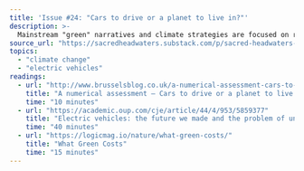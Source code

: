 ```yaml
---
title: 'Issue #24: "Cars to drive or a planet to live in?"'
description: >-
  Mainstream "green" narratives and climate strategies are focused on rapid electrification. But is a world full of electric cars actually sustainable, or do we need more radical transformation?
source_url: "https://sacredheadwaters.substack.com/p/sacred-headwaters-24-cars-to-drive"
topics:
  - "climate change"
  - "electric vehicles"
readings:
  - url: "http://www.brusselsblog.co.uk/a-numerical-assessment-cars-to-drive-or-a-planet-to-live-in/"
    title: "A numerical assessment – Cars to drive or a planet to live in?"
    time: "10 minutes"
  - url: "https://academic.oup.com/cje/article/44/4/953/5859377"
    title: "Electric vehicles: the future we made and the problem of unmaking it"
    time: "40 minutes"
  - url: "https://logicmag.io/nature/what-green-costs/"
    title: "What Green Costs"
    time: "15 minutes"
---
```

